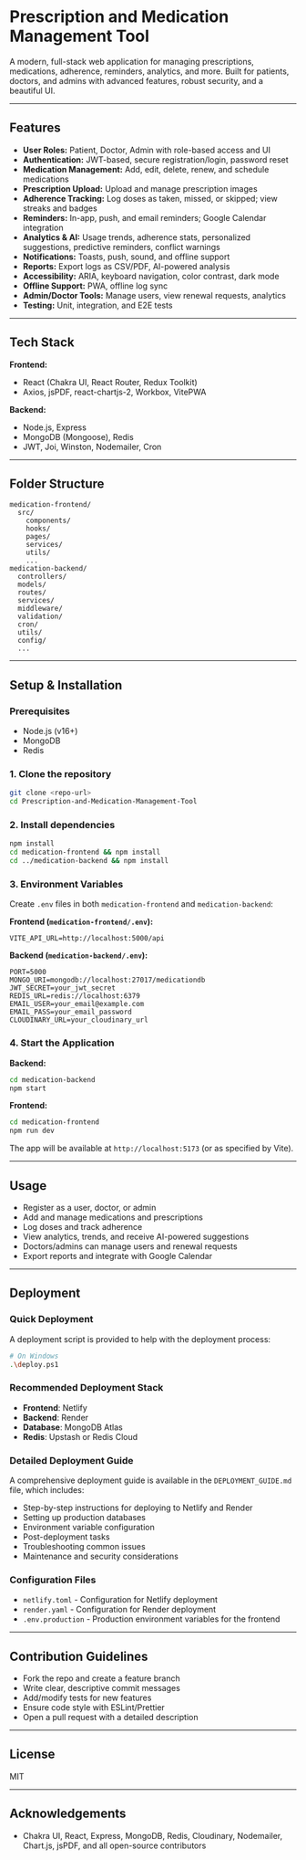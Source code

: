 # Prescription and Medication Management Tool

A modern, full-stack web application for managing prescriptions, medications, adherence, reminders, analytics, and more. Built for patients, doctors, and admins with advanced features, robust security, and a beautiful UI.

---

## Features

- **User Roles:** Patient, Doctor, Admin with role-based access and UI
- **Authentication:** JWT-based, secure registration/login, password reset
- **Medication Management:** Add, edit, delete, renew, and schedule medications
- **Prescription Upload:** Upload and manage prescription images
- **Adherence Tracking:** Log doses as taken, missed, or skipped; view streaks and badges
- **Reminders:** In-app, push, and email reminders; Google Calendar integration
- **Analytics & AI:** Usage trends, adherence stats, personalized suggestions, predictive reminders, conflict warnings
- **Notifications:** Toasts, push, sound, and offline support
- **Reports:** Export logs as CSV/PDF, AI-powered analysis
- **Accessibility:** ARIA, keyboard navigation, color contrast, dark mode
- **Offline Support:** PWA, offline log sync
- **Admin/Doctor Tools:** Manage users, view renewal requests, analytics
- **Testing:** Unit, integration, and E2E tests

---

## Tech Stack

**Frontend:**
- React (Chakra UI, React Router, Redux Toolkit)
- Axios, jsPDF, react-chartjs-2, Workbox, VitePWA

**Backend:**
- Node.js, Express
- MongoDB (Mongoose), Redis
- JWT, Joi, Winston, Nodemailer, Cron

---

## Folder Structure

```
medication-frontend/
  src/
    components/
    hooks/
    pages/
    services/
    utils/
    ...
medication-backend/
  controllers/
  models/
  routes/
  services/
  middleware/
  validation/
  cron/
  utils/
  config/
  ...
```

---

## Setup & Installation

### Prerequisites
- Node.js (v16+)
- MongoDB
- Redis

### 1. Clone the repository
```bash
git clone <repo-url>
cd Prescription-and-Medication-Management-Tool
```

### 2. Install dependencies
```bash
npm install
cd medication-frontend && npm install
cd ../medication-backend && npm install
```

### 3. Environment Variables
Create `.env` files in both `medication-frontend` and `medication-backend`:

**Frontend (`medication-frontend/.env`):**
```
VITE_API_URL=http://localhost:5000/api
```

**Backend (`medication-backend/.env`):**
```
PORT=5000
MONGO_URI=mongodb://localhost:27017/medicationdb
JWT_SECRET=your_jwt_secret
REDIS_URL=redis://localhost:6379
EMAIL_USER=your_email@example.com
EMAIL_PASS=your_email_password
CLOUDINARY_URL=your_cloudinary_url
```

### 4. Start the Application
**Backend:**
```bash
cd medication-backend
npm start
```
**Frontend:**
```bash
cd medication-frontend
npm run dev
```

The app will be available at `http://localhost:5173` (or as specified by Vite).

---

## Usage
- Register as a user, doctor, or admin
- Add and manage medications and prescriptions
- Log doses and track adherence
- View analytics, trends, and receive AI-powered suggestions
- Doctors/admins can manage users and renewal requests
- Export reports and integrate with Google Calendar

---

## Deployment

### Quick Deployment
A deployment script is provided to help with the deployment process:
```bash
# On Windows
.\deploy.ps1
```

### Recommended Deployment Stack
- **Frontend**: Netlify
- **Backend**: Render
- **Database**: MongoDB Atlas
- **Redis**: Upstash or Redis Cloud

### Detailed Deployment Guide
A comprehensive deployment guide is available in the `DEPLOYMENT_GUIDE.md` file, which includes:

- Step-by-step instructions for deploying to Netlify and Render
- Setting up production databases
- Environment variable configuration
- Post-deployment tasks
- Troubleshooting common issues
- Maintenance and security considerations

### Configuration Files
- `netlify.toml` - Configuration for Netlify deployment
- `render.yaml` - Configuration for Render deployment
- `.env.production` - Production environment variables for the frontend

---

## Contribution Guidelines
- Fork the repo and create a feature branch
- Write clear, descriptive commit messages
- Add/modify tests for new features
- Ensure code style with ESLint/Prettier
- Open a pull request with a detailed description

---

## License
MIT

---

## Acknowledgements
- Chakra UI, React, Express, MongoDB, Redis, Cloudinary, Nodemailer, Chart.js, jsPDF, and all open-source contributors